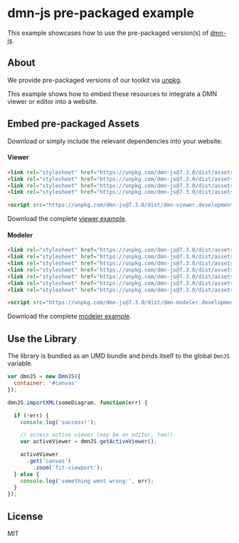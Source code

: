 # dmn-js pre-packaged example

This example showcases how to use the pre-packaged version(s) of [dmn-js](https://github.com/bpmn-io/dmn-js).


## About

We provide pre-packaged versions of our toolkit via [unpkg](https://unpkg.com/dmn-js/dist/).

This example shows how to embed these resources to integrate a DMN viewer or editor
into a website.


## Embed pre-packaged Assets

Download or simply include the relevant dependencies into your website:

#### Viewer

```html
<link rel="stylesheet" href="https://unpkg.com/dmn-js@7.3.0/dist/assets/dmn-js-drd.css">
<link rel="stylesheet" href="https://unpkg.com/dmn-js@7.3.0/dist/assets/dmn-js-decision-table.css">
<link rel="stylesheet" href="https://unpkg.com/dmn-js@7.3.0/dist/assets/dmn-js-literal-expression.css">
<link rel="stylesheet" href="https://unpkg.com/dmn-js@7.3.0/dist/assets/dmn-font/css/dmn.css">

<script src="https://unpkg.com/dmn-js@7.3.0/dist/dmn-viewer.development.js"></script>
```

Download the complete [viewer example](https://cdn.staticaly.com/gh/bpmn-io/dmn-js-examples/master/starter/viewer.html).

#### Modeler

```html
<link rel="stylesheet" href="https://unpkg.com/dmn-js@7.3.0/dist/assets/diagram-js.css">
<link rel="stylesheet" href="https://unpkg.com/dmn-js@7.3.0/dist/assets/dmn-js-shared.css">
<link rel="stylesheet" href="https://unpkg.com/dmn-js@7.3.0/dist/assets/dmn-js-drd.css">
<link rel="stylesheet" href="https://unpkg.com/dmn-js@7.3.0/dist/assets/dmn-js-decision-table.css">
<link rel="stylesheet" href="https://unpkg.com/dmn-js@7.3.0/dist/assets/dmn-js-decision-table-controls.css">
<link rel="stylesheet" href="https://unpkg.com/dmn-js@7.3.0/dist/assets/dmn-js-literal-expression.css">
<link rel="stylesheet" href="https://unpkg.com/dmn-js@7.3.0/dist/assets/dmn-font/css/dmn.css">

<script src="https://unpkg.com/dmn-js@7.3.0/dist/dmn-modeler.development.js"></script>
```

Download the complete [modeler example](https://cdn.staticaly.com/gh/bpmn-io/dmn-js-examples/master/starter/modeler.html).


## Use the Library

The library is bundled as an UMD bundle and binds itself to the global `DmnJS`
variable.

```javascript
var dmnJS = new DmnJS({
  container: '#canvas'
});

dmnJS.importXML(someDiagram, function(err) {

  if (!err) {
    console.log('success!');

    // access active viewer (may be an editor, too!)
    var activeViewer = dmnJS.getActiveViewer();

    activeViewer
      .get('canvas')
        .zoom('fit-viewport');
  } else {
    console.log('something went wrong:', err);
  }
});
```

## License

MIT
